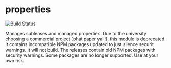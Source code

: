 # properties
[![Build Status](https://travis-ci.org/AppStateESS/properties.svg?branch=master)](https://travis-ci.org/AppStateESS/properties)

Manages subleases and managed properties.
Due to the university choosing a commercial project (phat paper yall!), this module is deprecated. It contains incompatible NPM packages updated to just silence securit warnings. It will not build. The releases contain old NPM packages with security warnings. Some packages are no longer supported. Use at your own risk.
